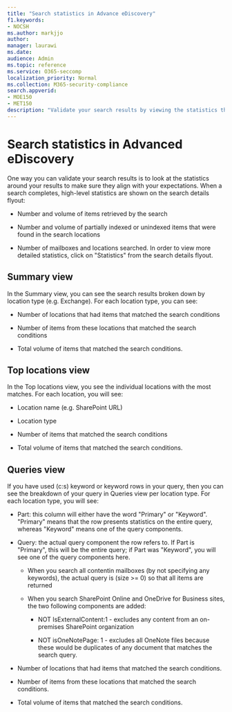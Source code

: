 ```yaml
---
title: "Search statistics in Advance eDiscovery"
f1.keywords:
- NOCSH
ms.author: markjjo
author: 
manager: laurawi
ms.date: 
audience: Admin
ms.topic: reference
ms.service: O365-seccomp
localization_priority: Normal
ms.collection: M365-security-compliance 
search.appverid: 
- MOE150
- MET150
description: "Validate your search results by viewing the statistics that are generated after you run a collection search in Advanced eDiscovery."
---
```


# Search statistics in Advanced eDiscovery

One way you can validate your search results is to look at the statistics around your results to make sure they align with your expectations. When a search completes, high-level statistics are shown on the search details flyout:

- Number and volume of items retrieved by the search

- Number and volume of partially indexed or unindexed items that were found in the search locations

- Number of mailboxes and locations searched.
In order to view more detailed statistics, click on "Statistics" from the search details flyout.

## Summary view

In the Summary view, you can see the search results broken down by location type (e.g. Exchange). For each location type, you can see:

- Number of locations that had items that matched the search conditions

- Number of items from these locations that matched the search conditions

- Total volume of items that matched the search conditions.

## Top locations view

In the Top locations view, you see the individual locations with the most matches. For each location, you will see:

- Location name (e.g. SharePoint URL)

- Location type

- Number of items that matched the search conditions

- Total volume of items that matched the search conditions.

## Queries view

If you have used (c:s) keyword or keyword rows in your query, then you can see the breakdown of your query in Queries view per location type. For each location type, you will see:

- Part: this column will either have the word "Primary" or "Keyword". "Primary" means that the row presents statistics on the entire query, whereas "Keyword" means one of the query components.

- Query: the actual query component the row refers to. If Part is "Primary", this will be the entire query; if Part was "Keyword", you will see one of the query components here.
  
  - When you search all contentin mailboxes (by not specifying any keywords), the actual query is (size >= 0) so that all items are returned
  
  - When you search SharePoint Online and OneDrive for Business sites, the two following components are added:
    
    - NOT IsExternalContent:1 - excludes any content from an on-premises SharePoint organization
    
    - NOT isOneNotePage: 1 - excludes all OneNote files because these would be duplicates of any document that matches the search query.

- Number of locations that had items that matched the search conditions.

- Number of items from these locations that matched the search conditions.

- Total volume of items that matched the search conditions.
